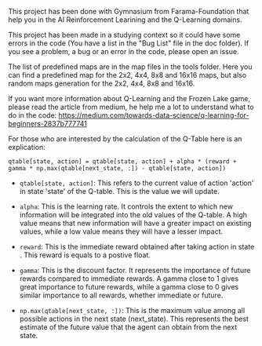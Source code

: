 This project has been done with Gymnasium from Farama-Foundation that help you in the AI Reinforcement Learining and the Q-Learning domains.

This project has been made in a studying context so it could have some errors in the code (You have a list in the "Bug List" file in the doc folder).
If you see a problem, a bug or an error in the code, please open an issue.

The list of predefined maps are in the map files in the tools folder. Here you can find a predefined map for the 2x2, 4x4, 8x8 and 16x16 maps, but also random maps generation for the 2x2, 4x4, 8x8 and 16x16.

If you want more information about Q-Learning and the Frozen Lake game, please read the article from medium, he help me a lot to understand what to do in the code: https://medium.com/towards-data-science/q-learning-for-beginners-2837b777741

For those who are interested by the calculation of the Q-Table here is an explication:

`qtable[state, action] = qtable[state, action] + alpha * (reward + gamma * np.max(qtable[next_state, :]) - qtable[state, action])`

- `qtable[state, action]`: This refers to the current value of action 'action' in state 'state' of the Q-table. This is the value we will update.

- `alpha`: This is the learning rate. It controls the extent to which new information will be integrated into the old values of the Q-table. A high value means that new information will have a greater impact on existing values, while a low value means they will have a lesser impact.

- `reward`: This is the immediate reward obtained after taking action in state . This reward is equals to a postive float.

- `gamma`: This is the discount factor. It represents the importance of future rewards compared to immediate rewards. A gamma close to 1 gives great importance to future rewards, while a gamma close to 0 gives similar importance to all rewards, whether immediate or future.

- `np.max(qtable[next_state, :])`: This is the maximum value among all possible actions in the next state (next_state). This represents the best estimate of the future value that the agent can obtain from the next state.
